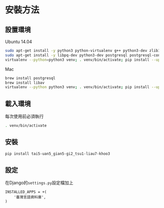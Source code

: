 # 安裝方法

## 設置環境
Ubuntu 14.04
```bash
sudo apt-get install -y python3 python-virtualenv g++ python3-dev zlib1g-dev libbz2-dev liblzma-dev libboost-all-dev libyaml-dev libav-tools libmp3lame0 libavcodec-extra-*
sudo apt-get install -y libpq-dev python3-dev postgresql postgresql-contrib # pgsql
virtualenv --python=python3 venv; . venv/bin/activate; pip install --upgrade pip # 設置環境檔
```
Mac
```bash
brew install postgresql
brew install libav
virtualenv --python python3 venv; . venv/bin/activate; pip install --upgrade pip # 設置環境檔
```

## 載入環境
每次使用前必須執行
```bash
. venv/bin/activate 
```

## 安裝
```bash
pip install tai5-uan5_gian5-gi2_tsu1-liau7-khoo3
```

## 設定
在Django的`settings.py`設定檔加上
```
INSTALLED_APPS = +(
    '臺灣言語資料庫',
)
```
